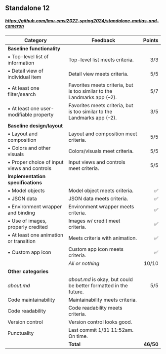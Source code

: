 

## Standalone 12

##### https://github.com/lmu-cmsi2022-spring2024/standalone-matias-and-cameron

| Category | Feedback | Points |
| --- | --- | ---: |
| **Baseline functionality** | | |
| • Top-level list of information | Top-level list meets criteria. | 3/3 |
| • Detail view of individual item | Detail view meets criteria. | 5/5 |
| • At least one filter/search | Favorites meets criteria, but is too similar to the Landmarks app (–2). | 5/7 |
| • At least one user-modifiable property | Favorites meets criteria, but is too similar to the Landmarks app (–2). | 3/5 |
| **Baseline design/layout** | | |
| • Layout and composition | Layout and composition meet criteria. | 5/5 |
| • Colors and other visuals | Colors/visuals meet criteria. | 5/5 |
| • Proper choice of input views and controls | Input views and controls meet criteria. | 5/5 |
| **Implementation specifications** | | |
| • Model objects | Model object meets criteria. | ✅ |
| • JSON data | JSON data meets criteria. | ✅ |
| • Environment wrapper and binding | Environment wrapper meets criteria. | ✅ |
| • Use of images, properly credited | Images w/ credit meet criteria. | ✅ |
| • At least one animation or transition | Meets criteria with animation. | ✅ |
| • Custom app icon | Custom app icon meets criteria. | ✅ |
| | _All or nothing_ | 10/10 |
| **Other categories** | | |
| _about.md_ | _about.md_ is okay, but could be better formatted in the future. | 5/5 |
| Code maintainability | Maintainability meets criteria. |  |
| Code readability | Code readability meets criteria. |  |
| Version control | Version control looks good. |  |
| Punctuality | Last commit 1/31 11:52am. On time. |  |
| | **Total** | **46/50** |

